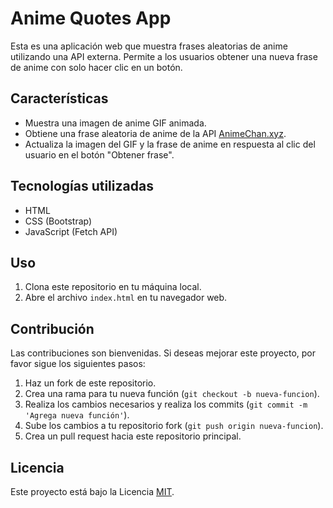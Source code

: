 # Anime Quotes App

Esta es una aplicación web que muestra frases aleatorias de anime utilizando una API externa. Permite a los usuarios obtener una nueva frase de anime con solo hacer clic en un botón.

## Características

- Muestra una imagen de anime GIF animada.
- Obtiene una frase aleatoria de anime de la API [AnimeChan.xyz](https://animechan.xyz/api/random).
- Actualiza la imagen del GIF y la frase de anime en respuesta al clic del usuario en el botón "Obtener frase".

## Tecnologías utilizadas

- HTML
- CSS (Bootstrap)
- JavaScript (Fetch API)

## Uso

1. Clona este repositorio en tu máquina local.
2. Abre el archivo `index.html` en tu navegador web.


## Contribución

Las contribuciones son bienvenidas. Si deseas mejorar este proyecto, por favor sigue los siguientes pasos:

1. Haz un fork de este repositorio.
2. Crea una rama para tu nueva función (`git checkout -b nueva-funcion`).
3. Realiza los cambios necesarios y realiza los commits (`git commit -m 'Agrega nueva función'`).
4. Sube los cambios a tu repositorio fork (`git push origin nueva-funcion`).
5. Crea un pull request hacia este repositorio principal.

## Licencia

Este proyecto está bajo la Licencia [MIT](LICENSE).
